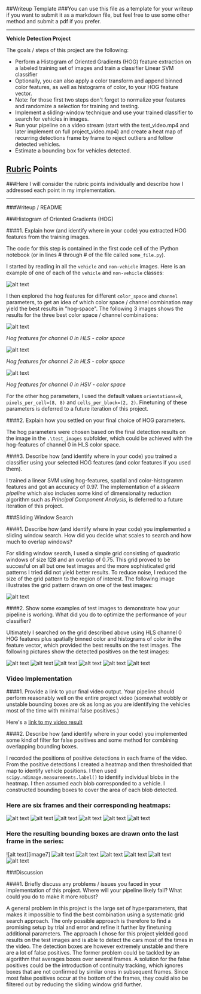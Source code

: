 ##Writeup Template
###You can use this file as a template for your writeup if you want to submit it as a markdown file, but feel free to use some other method and submit a pdf if you prefer.

---

**Vehicle Detection Project**

The goals / steps of this project are the following:

* Perform a Histogram of Oriented Gradients (HOG) feature extraction on a labeled training set of images and train a classifier Linear SVM classifier
* Optionally, you can also apply a color transform and append binned color features, as well as histograms of color, to your HOG feature vector. 
* Note: for those first two steps don't forget to normalize your features and randomize a selection for training and testing.
* Implement a sliding-window technique and use your trained classifier to search for vehicles in images.
* Run your pipeline on a video stream (start with the test_video.mp4 and later implement on full project_video.mp4) and create a heat map of recurring detections frame by frame to reject outliers and follow detected vehicles.
* Estimate a bounding box for vehicles detected.

[//]: # (Image References)
[image1]: ./examples/car_not_car.png
[hog_hls_0]: ./output_images/hog_features/hls_0.png 
[hog_hls_2]: ./output_images/hog_features/hls_2.png
[hog_hsv_0]: ./output_images/hog_features/hsv_0.png
[positives1]: ./output_images/positives/test1.png
[positives2]: ./output_images/positives/test2.png
[positives3]: ./output_images/positives/test3.png
[positives4]: ./output_images/positives/test4.png
[positives5]: ./output_images/positives/test5.png
[positives6]: ./output_images/positives/test6.png
[final1]: ./output_images/final/test1.png
[final2]: ./output_images/final/test2.png
[final3]: ./output_images/final/test3.png
[final4]: ./output_images/final/test4.png
[final5]: ./output_images/final/test5.png
[final6]: ./output_images/final/test6.png
[grid]: ./output_images/detection_grid/grid.png
[heat1]: ./output_images/heat_maps/test1.png
[heat2]: ./output_images/heat_maps/test2.png
[heat3]: ./output_images/heat_maps/test3.png
[heat4]: ./output_images/heat_maps/test4.png
[heat5]: ./output_images/heat_maps/test5.png
[heat6]: ./output_images/heat_maps/test6.png
[video1]: ./project_video_processed.mp4

## [Rubric](https://review.udacity.com/#!/rubrics/513/view) Points
###Here I will consider the rubric points individually and describe how I addressed each point in my implementation.  

---
###Writeup / README

###Histogram of Oriented Gradients (HOG)

####1. Explain how (and identify where in your code) you extracted HOG features from the training images.

The code for this step is contained in the first code cell of the IPython notebook (or in lines # through # of the file called `some_file.py`).  

I started by reading in all the `vehicle` and `non-vehicle` images.  Here is an example of one of each of the `vehicle` and `non-vehicle` classes:

![alt text][image1]

I then explored the hog features for different `color_space` and  `channel` parameters, to get an idea of which color space / channel combination may yield the best results in "hog-space". The following 3 images shows the results for the three best color space / channel
combinations:

![alt text][hog_hls_0]

*Hog features for channel 0 in HLS - color space*

![alt text][hog_hls_2]

*Hog features for channel 2 in HLS - color space*

![alt text][hog_hsv_0]

*Hog features for channel 0 in HSV - color space*

For the other hog parameters, I used the default values `orientations=8`, `pixels_per_cell=(8, 8)` and `cells_per_block=(2, 2)`. Finetuning of these parameters is deferred to a future iteration of this project. 

####2. Explain how you settled on your final choice of HOG parameters.

The hog parameters were chosen based on the final detection results on the image in the `.\test_images` subfolder, which could be achieved with the hog-features of channel 0 in HLS color space. 

####3. Describe how (and identify where in your code) you trained a classifier using your selected HOG features (and color features if you used them).

I trained a linear SVM using hog-features, spatial and color-histogramm features and got an accuracy of 0.97. The implementation of a *sklearn pipeline* which also includes some kind of dimensionality reduction algorithm such as *Principal Component Analysis*, is deferred to a future iteration of this project. 

###Sliding Window Search

####1. Describe how (and identify where in your code) you implemented a sliding window search.  How did you decide what scales to search and how much to overlap windows?

For sliding window search, I used a simple grid consisting of quadratic windows of size 128 and an overlap of 0.75. This grid proved to be succesful on all but one test images and the more sophisticated grid patterns I tried did not yield better results. To reduce noise, I reduced the size of the grid pattern to the region of interest. The following image illustrates the grid pattern drawn on one of the test images:

![alt text][grid]

####2. Show some examples of test images to demonstrate how your pipeline is working.  What did you do to optimize the performance of your classifier?

Ultimately I searched on the grid described above using HLS channel 0 HOG features plus spatially binned color and histograms of color in the feature vector, which provided the best results on the test images. The following pictures show the detected positives on the test images:

![alt text][positives1]
![alt text][positives2]
![alt text][positives3]
![alt text][positives4]
![alt text][positives5]
![alt text][positives6]

### Video Implementation

####1. Provide a link to your final video output.  Your pipeline should perform reasonably well on the entire project video (somewhat wobbly or unstable bounding boxes are ok as long as you are identifying the vehicles most of the time with minimal false positives.)

Here's a [link to my video result](./project_video_processed.mp4)

####2. Describe how (and identify where in your code) you implemented some kind of filter for false positives and some method for combining overlapping bounding boxes.

I recorded the positions of positive detections in each frame of the video.  From the positive detections I created a heatmap and then thresholded that map to identify vehicle positions.  I then used `scipy.ndimage.measurements.label()` to identify individual blobs in the heatmap.  I then assumed each blob corresponded to a vehicle.  I constructed bounding boxes to cover the area of each blob detected. 

### Here are six frames and their corresponding heatmaps:

![alt text][heat1]
![alt text][heat2]
![alt text][heat3]
![alt text][heat4]
![alt text][heat5]
![alt text][heat6]

### Here the resulting bounding boxes are drawn onto the last frame in the series:
![alt text][image7]
![alt text][final1]
![alt text][final2]
![alt text][final3]
![alt text][final4]
![alt text][final5]
![alt text][final6]


###Discussion

####1. Briefly discuss any problems / issues you faced in your implementation of this project.  Where will your pipeline likely fail?  What could you do to make it more robust?

A general problem in this project is the large set of hyperparameters, that makes it impossible to find the best combination using a systematic grid search approach. The only possible approach is therefore to find a promising setup by trial and error and refine it further by finetuning additional parameters. The approach I chose for this project yielded good results on the test images and is able to detect the cars most of the times in the video. The detection boxes are however extremely unstable and there are a lot of false positives. The former problem could be tackled by an algorithm that averages boxes over several frames. A solution for the false positives could be the introduction of continuity tracking, which ignores boxes that are not confirmed by similar ones in subsequent frames. Since most false positives occur at the bottom of the frames, they could also be filtered out by reducing the sliding window grid further. 
